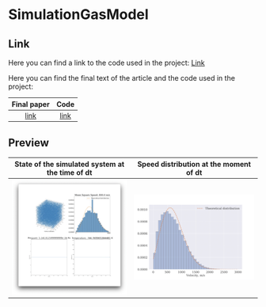 # SimulationGasModel

## Link

Here you can find a link to the code used in the project: [Link](code)

Here you can find the final text of the article and  the code used in the project:

Final paper | Code
|:-------------------------:|:-------------------------:|
[link](report/eng_finall.pdf) | [link](code)


## Preview

State of the simulated system at the time of dt |  Speed distribution at the moment of dt
:-------------------------:|:-------------------------:
![](report/Materials/UI.png)  |  ![](./report/Materials/hist_v.png)
